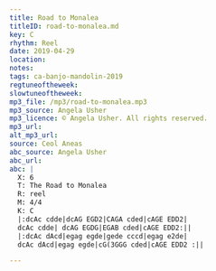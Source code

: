 ```yaml
---
title: Road to Monalea
titleID: road-to-monalea.md
key: C
rhythm: Reel
date: 2019-04-29
location:
notes:
tags: ca-banjo-mandolin-2019
regtuneoftheweek:
slowtuneoftheweek:
mp3_file: /mp3/road-to-monalea.mp3
mp3_source: Angela Usher
mp3_licence: © Angela Usher. All rights reserved.
mp3_url:
alt_mp3_url:
source: Ceol Aneas
abc_source: Angela Usher
abc_url:
abc: |
  X: 6
  T: The Road to Monalea
  R: reel
  M: 4/4
  K: C
  |:dcAc cdde|dcAG EGD2|CAGA cded|cAGE EDD2|
  dcAc cdde| dcAG EGDG|EGAB cded|cAGE EDD2:||
  |:dcAc dAcd|egag egde|gede cccd|egag e2de|
  dcAc dAcd|egag egde|cG(3GGG cded|cAGE EDD2 :||

---
```

